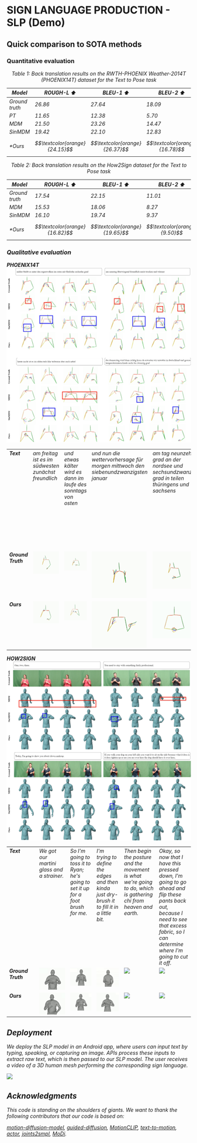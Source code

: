# SIGN LANGUAGE PRODUCTION - SLP (Demo)
<!-- ## Quick Start -->
<!-- [![Open In Colab](https://colab.research.google.com/assets/colab-badge.svg)](https://colab.research.google.com/drive/13k2W21wlAKvPmMw6yp2ZCzuwtMmdu1ca?usp=sharing) -->

## Quick comparison to SOTA methods
### Quantitative evaluation
<div align="center">
<p align="center"><i>Table 1: Back translation results on the RWTH-PHOENIX Weather-2014T
(PHOENIX14T) dataset for the Text to Pose task</p>

| **Model**    |**ROUGH-L ⬆️**|**BLEU-1 ⬆️**|**BLEU-2 ⬆️**|**BLEU-3 ⬆️**|**BLEU-4 ⬆️**|
| ------------ | ------------ | ------------ | ------------ | ------------ |  ------------ |
|Ground truth           | $26.86$ | $27.64$ | $18.09$  |  $13.34$  |  $10.71$ |
|PT           | $11.65$ | $12.38$ | $5.70$  |  $3.65$  |  $2.74$ |
|MDM           | $21.50$ | $23.26$ | $14.47$  |  $10.31$  |  $7.93$ |
|SinMDM           | $19.42$ | $22.10$ | $12.83$  |  $8.57$  |  $6.28$ |
|*Ours          | $$\textcolor{orange}{24.15}$$ | $$\textcolor{orange}{26.37}$$ | $$\textcolor{orange}{16.78}$$ |  $$\textcolor{orange}{11.85}$$  |  $$\textcolor{orange}{9.03}$$ |
</div>

<div align="center">

<!-- <p align="center"><i>Table 2: Quantitative results on the <u>HumanML3D</u> test set</i> (diffusion steps = 1000)</p> -->

<p align="center"><i>Table 2: Back translation results on the How2Sign dataset for the Text to Pose task</p>

| **Model**    |**ROUGH-L ⬆️**|**BLEU-1 ⬆️**|**BLEU-2 ⬆️**|**BLEU-3 ⬆️**|**BLEU-4 ⬆️**|
| ------------ | ------------ | ------------ | ------------ | ------------ |  ------------ |
|Ground truth           | $17.54$ | $22.15$ | $11.01$  |  $6.47$  |  $3.91$ |
|MDM           | $15.53$ | $18.06$ | $8.27$  |  $4.68$  |  $2.58$ |
|SinMDM           | $16.10$ | $19.74$ | $9.37$  |  $5.40$  |  $3.15$ |
|*Ours          | $$\textcolor{orange}{16.82}$$ | $$\textcolor{orange}{19.65}$$ | $$\textcolor{orange}{9.50}$$ |  $$\textcolor{orange}{5.51}$$  |  $$\textcolor{orange}{3.33}$$ |
</div>



### Qualitative evaluation
<style>
  table.fixed {
    table-layout: fixed;
    width: 100%;
    border-collapse: collapse;
  }
  table.fixed td, table.fixed th {
    width: 120px;
    word-wrap: break-word;
    vertical-align: top;
    text-align: left;
  }
</style>


<b>PHOENIX14T</b>
![screenshot](assets/phoenix/phoenix.png)

<table class="fixed">
  <colgroup>
    <col span="6" style="width: 150px;">
  </colgroup>
  <tr>
    <td><strong>Text</strong></td>
    <td><em>am freitag ist es im südwesten zunächst freundlich</td>
    <td><em>und etwas kälter wird es dann im laufe des sonntags von osten</td>
    <td><em>und nun die wettervorhersage für morgen mittwoch den siebenundzwanzigsten januar</td>
    <td><em>am tag neunzehn grad an der nordsee und sechsundzwanzig grad in teilen thüringens und sachsens</td>
    <td><em>morgen vormittag an der ostsee noch starke böen sonst weht der wind schwach bis mäßig aus ost bis südost</td>
  </tr>
  <tr>
    <td><strong>Ground Truth</strong></td>
    <td><img src="assets/phoenix/gt_1.gif" width="150"></td>
    <td><img src="assets/phoenix/gt_2.gif" width="150"></td>
    <td><img src="assets/phoenix/gt_3.gif" width="150"></td>
    <td><img src="assets/phoenix/gt_4.gif" width="150"></td>
    <td><img src="assets/phoenix/gt_5.gif" width="150"></td>
  </tr>
  <tr>
    <td><strong>Ours</strong></td>
    <td><img src="assets/phoenix/out_1.gif" width="150"></td>
    <td><img src="assets/phoenix/out_2.gif" width="150"></td>
    <td><img src="assets/phoenix/out_3.gif" width="150"></td>
    <td><img src="assets/phoenix/out_4.gif" width="150"></td>
    <td><img src="assets/phoenix/out_5.gif" width="150"></td>
  </tr>
</table>


<b>HOW2SIGN</b>
![screenshot](assets/h2s/h2s.png)

<table class="fixed">
  <colgroup>
    <col span="6" style="width: 120px;">
  </colgroup>
  <tr>
    <td><strong>Text</strong></td>
    <td><em>We got our martini glass and a strainer.</td>
    <td><em>So I'm going to toss it to Ryan; he's going to set it up for a foot brush for me.</td>
    <td><em>I'm trying to define the edges and then kinda just dry-brush it to fill it in a little bit.</td>
    <td><em>Then begin the posture and the movement is what we're going to do, which is gathering chi from heaven and earth.</td>
    <td><em>Okay, so now that I have this pressed down, I'm going to go ahead and flip these pants back out, because I need to see that excess fabric, so I can determine where I'm going to cut it off.</td>
  </tr>
  <tr>
    <td><strong>Ground Truth</strong></td>
    <td><img src="assets/h2s/gt_2.gif" width="150"></td>
    <td><img src="assets/h2s/gt_3.gif" width="150"></td>
    <td><img src="assets/h2s/gt_1.gif" width="150"></td>
    <td><img src="assets/h2s/gt_4.gif" width="150"></td>
    <td><img src="assets/h2s/gt_5.gif" width="150"></td>
  </tr>
  <tr>
    <td><strong>Ours</strong></td>
    <td><img src="assets/h2s/out_2.gif" width="150"></td>
    <td><img src="assets/h2s/out_3.gif" width="150"></td>
    <td><img src="assets/h2s/out_1.gif" width="150"></td>
    <td><img src="assets/h2s/out_4.gif" width="150"></td>
    <td><img src="assets/h2s/out_5.gif" width="150"></td>
  </tr>
</table>

## Deployment
We deploy the SLP model in an Android app, where users can input text by typing, speaking, or capturing an image. APIs process these inputs to extract raw text, which is then passed to our SLP model. The user receives a video of a 3D human mesh performing the corresponding sign language.

<img src="assets/app_demo.gif" width="300">

## Acknowledgments

This code is standing on the shoulders of giants. We want to thank the following contributors
that our code is based on:

[motion-diffusion-model](https://github.com/GuyTevet/motion-diffusion-model), [guided-diffusion](https://github.com/openai/guided-diffusion), [MotionCLIP](https://github.com/GuyTevet/MotionCLIP), [text-to-motion](https://github.com/EricGuo5513/text-to-motion), [actor](https://github.com/Mathux/ACTOR), [joints2smpl](https://github.com/wangsen1312/joints2smpl), [MoDi](https://github.com/sigal-raab/MoDi).
